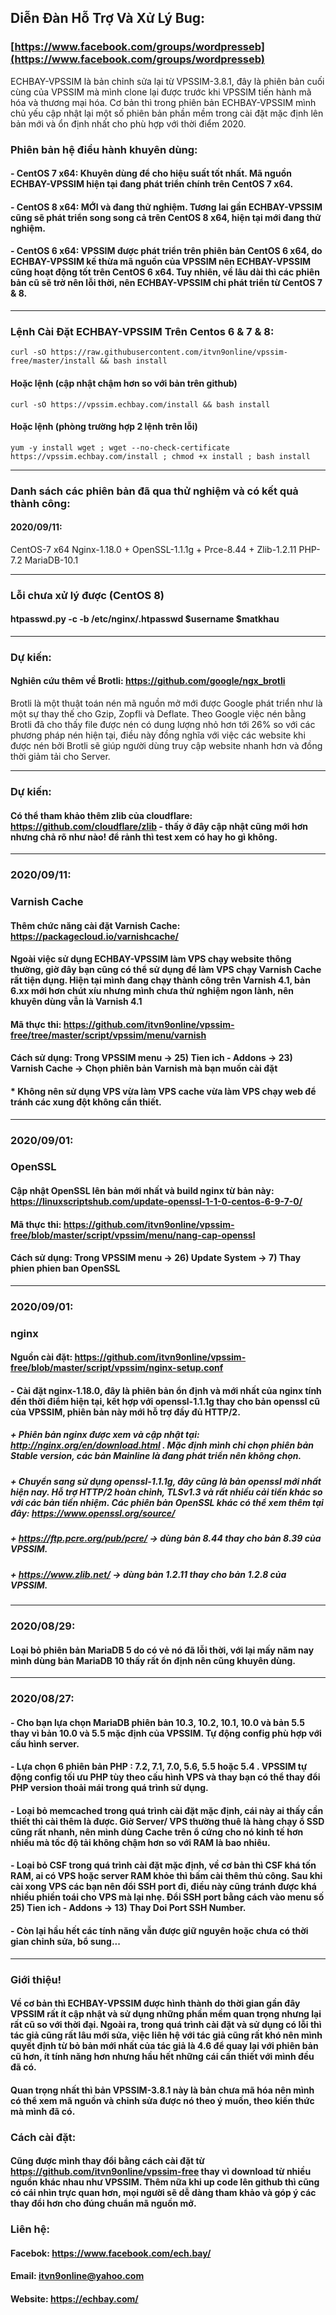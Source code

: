 ## Diễn Đàn Hỗ Trợ Và Xử Lý Bug: 
### [https://www.facebook.com/groups/wordpresseb](https://www.facebook.com/groups/wordpresseb)

ECHBAY-VPSSIM là bản chỉnh sửa lại từ VPSSIM-3.8.1, đây là phiên bản cuối cùng của VPSSIM mà mình clone lại được trước khi VPSSIM tiến hành mã hóa và thương mại hóa.
Cơ bản thì trong phiên bản ECHBAY-VPSSIM mình chủ yếu cập nhật lại một số phiên bản phần mềm trong cài đặt mặc định lên bản mới và ổn định nhất cho phù hợp với thời điểm 2020.

### Phiên bản hệ điều hành khuyên dùng:
#### - CentOS 7 x64: Khuyên dùng để cho hiệu suất tốt nhất. Mã nguồn ECHBAY-VPSSIM hiện tại đang phát triển chính trên CentOS 7 x64.
#### - CentOS 8 x64: MỚI và đang thử nghiệm. Tương lai gần ECHBAY-VPSSIM cũng sẽ phát triển song song cả trên CentOS 8 x64, hiện tại mới đang thử nghiệm.
#### - CentOS 6 x64: VPSSIM được phát triển trên phiên bản CentOS 6 x64, do ECHBAY-VPSSIM kế thừa mã nguồn của VPSSIM nên ECHBAY-VPSSIM cũng hoạt động tốt trên CentOS 6 x64. Tuy nhiên, về lâu dài thì các phiên bản cũ sẽ trờ nên lỗi thời, nên ECHBAY-VPSSIM chỉ phát triển từ CentOS 7 & 8.

----------------------------------------------

### Lệnh Cài Đặt ECHBAY-VPSSIM Trên Centos 6 & 7 & 8:
```
curl -sO https://raw.githubusercontent.com/itvn9online/vpssim-free/master/install && bash install
```
#### Hoặc lệnh (cập nhật chậm hơn so với bản trên github)
```
curl -sO https://vpssim.echbay.com/install && bash install
```
#### Hoặc lệnh (phòng trường hợp 2 lệnh trên lỗi)
```
yum -y install wget ; wget --no-check-certificate https://vpssim.echbay.com/install ; chmod +x install ; bash install
```

----------------------------------------------

### Danh sách các phiên bản đã qua thử nghiệm và có kết quả thành công:
#### 2020/09/11:
CentOS-7 x64
Nginx-1.18.0 + OpenSSL-1.1.1g + Prce-8.44 + Zlib-1.2.11
PHP-7.2
MariaDB-10.1

----------------------------------------------

### Lỗi chưa xử lý được (CentOS 8)
#### htpasswd.py -c -b /etc/nginx/.htpasswd $username $matkhau

----------------------------------------------

### Dự kiến:
#### Nghiên cứu thêm về Brotli: https://github.com/google/ngx_brotli
Brotli là một thuật toán nén mã nguồn mở mới được Google phát triển như là một sự thay thế cho Gzip, Zopfli và Deflate. Theo Google việc nén bằng Brotli đã cho thấy file được nén có dung lượng nhỏ hơn tới 26% so với các phương pháp nén hiện tại, điều này đồng nghĩa với việc các website khi được nén bởi Brotli sẽ giúp người dùng truy cập website nhanh hơn và đồng thời giảm tải cho Server.

----------------------------------------------

### Dự kiến:
#### Có thể tham khảo thêm zlib của cloudflare: https://github.com/cloudflare/zlib - thấy ở đây cập nhật cũng mới hơn nhưng chả rõ như nào! để rảnh thì test xem có hay ho gì không.

----------------------------------------------

### 2020/09/11:
### Varnish Cache
#### Thêm chức năng cài đặt Varnish Cache: https://packagecloud.io/varnishcache/
#### Ngoài việc sử dụng ECHBAY-VPSSIM làm VPS chạy website thông thường, giờ đây bạn cũng có thể sử dụng để làm VPS chạy Varnish Cache rất tiện dụng. Hiện tại mình đang chạy thành công trên Varnish 4.1, bản 6.xx mới hơn chút xíu nhưng mình chưa thử nghiệm ngon lành, nên khuyên dùng vẫn là Varnish 4.1
#### Mã thực thi: https://github.com/itvn9online/vpssim-free/tree/master/script/vpssim/menu/varnish
#### Cách sử dụng: Trong VPSSIM menu -> 25) Tien ich - Addons -> 23) Varnish Cache -> Chọn phiên bản Varnish mà bạn muốn cài đặt
#### * Không nên sử dụng VPS vừa làm VPS cache vừa làm VPS chạy web để tránh các xung đột không cần thiết.

----------------------------------------------

### 2020/09/01:
### OpenSSL
#### Cập nhật OpenSSL lên bản mới nhất và build nginx từ bản này: https://linuxscriptshub.com/update-openssl-1-1-0-centos-6-9-7-0/
#### Mã thực thi: https://github.com/itvn9online/vpssim-free/blob/master/script/vpssim/menu/nang-cap-openssl
#### Cách sử dụng: Trong VPSSIM menu -> 26) Update System -> 7) Thay phien phien ban OpenSSL

----------------------------------------------

### 2020/09/01:
### nginx
#### Nguồn cài đặt: https://github.com/itvn9online/vpssim-free/blob/master/script/vpssim/nginx-setup.conf
#### - Cài đặt nginx-1.18.0, đây là phiên bản ổn định và mới nhất của nginx tính đến thời điểm hiện tại, kết hợp với openssl-1.1.1g thay cho bản openssl cũ của VPSSIM, phiên bản này mới hỗ trợ đầy đủ HTTP/2.
##### + Phiên bản nginx được xem và cập nhật tại: http://nginx.org/en/download.html . Mặc định mình chỉ chọn phiên bản Stable version, các bản Mainline là đang phát triển nên không chọn.
##### + Chuyển sang sử dụng openssl-1.1.1g, đây cũng là bản openssl mới nhất hiện nay. Hỗ trợ HTTP/2 hoàn chỉnh, TLSv1.3 và rất nhiều cải tiến khác so với các bản tiền nhiệm. Các phiên bản OpenSSL khác có thể xem thêm tại đây: https://www.openssl.org/source/
##### + https://ftp.pcre.org/pub/pcre/ -> dùng bản 8.44 thay cho bản 8.39 của VPSSIM.
##### + https://www.zlib.net/ -> dùng bản 1.2.11 thay cho bản 1.2.8 của VPSSIM.

----------------------------------------------

### 2020/08/29:
#### Loại bỏ phiên bản MariaDB 5 do có vẻ nó đã lỗi thời, với lại mấy năm nay mình dùng bản MariaDB 10 thấy rất ổn định nên cũng khuyên dùng.

----------------------------------------------

### 2020/08/27:
#### - Cho bạn lựa chọn MariaDB phiên bản 10.3, 10.2, 10.1, 10.0 và bản 5.5 thay vì bản 10.0 và 5.5 mặc định của VPSSIM. Tự động config phù hợp với cấu hình server.
#### - Lựa chọn 6 phiên bản PHP : 7.2, 7.1, 7.0, 5.6, 5.5 hoặc 5.4 . VPSSIM tự động config tối ưu PHP tùy theo cấu hình VPS và thay bạn có thể thay đổi PHP version thoải mái trong quá trình sử dụng.
#### - Loại bỏ memcached trong quá trình cài đặt mặc định, cái này ai thấy cần thiết thì cài thêm là được. Giờ Server/ VPS thường thuê là hàng chạy ổ SSD cũng rất nhanh, nên mình dùng Cache trên ổ cứng cho nó kinh tế hơn nhiều mà tốc độ tải không chậm hơn so với RAM là bao nhiêu.
#### - Loại bỏ CSF trong quá trình cài đặt mặc định, về cơ bản thì CSF khá tốn RAM, ai có VPS hoặc server RAM khỏe thì bấm cài thêm thủ công. Sau khi cài xong VPS các bạn nên đổi SSH port đi, điều này cũng tránh được khá nhiều phiền toái cho VPS mà lại nhẹ. Đổi SSH port bằng cách vào menu số 25) Tien ich - Addons -> 13) Thay Doi Port SSH Number.
#### - Còn lại hầu hết các tính năng vẫn được giữ nguyên hoặc chưa có thời gian chỉnh sửa, bổ sung...

----------------------------------------------

### Giới thiệu!
#### Về cơ bản thì ECHBAY-VPSSIM được hình thành do thời gian gần đây VPSSIM rất ít cập nhật và sử dụng những phần mềm quan trọng nhưng lại rất cũ so với thời đại. Ngoài ra, trong quá trình cài đặt và sử dụng có lỗi thì tác giả cũng rất lâu mới sửa, việc liên hệ với tác giả cũng rất khó nên mình quyết định từ bỏ bản mới nhất của tác giả là 4.6 để quay lại với phiên bản cũ hơn, ít tính năng hơn nhưng hầu hết những cái cần thiết với mình đều đã có.
#### Quan trọng nhất thì bản VPSSIM-3.8.1 này là bản chưa mã hóa nên mình có thể xem mã nguồn và chỉnh sửa được nó theo ý muốn, theo kiến thức mà mình đã có.
### Cách cài đặt:
#### Cũng được mình thay đổi bằng cách cài đặt từ https://github.com/itvn9online/vpssim-free thay vì download từ nhiều nguồn khác nhau như VPSSIM. Thêm nữa khi up code lên github thì cũng có cái nhìn trực quan hơn, mọi người sẽ dễ dàng tham khảo và góp ý các thay đổi hơn cho đúng chuẩn mã nguồn mở.

### Liên hệ:
#### Facebok: https://www.facebook.com/ech.bay/
#### Email: itvn9online@yahoo.com
#### Website: https://echbay.com/
